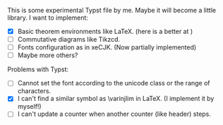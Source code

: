 This is some experimental Typst file by me. Maybe it will become a little library.
I want to implement:

- [x] Basic theorem environments like LaTeX. (here is a better at [](https://github.com/sahasatvik/typst-theorems))
- [ ] Commutative diagrams like Tikzcd.
- [ ] Fonts configuration as in xeCJK. (Now partially implemented)
- [ ] Maybe more others?

Problems with Typst:
- [ ] Cannot set the font according to the unicode class or the range of characters.
- [x] I can't find a similar symbol as \varinjlim in LaTeX. (I implement it by myself!)
- [ ] I can't update a counter when another counter (like header) steps.
